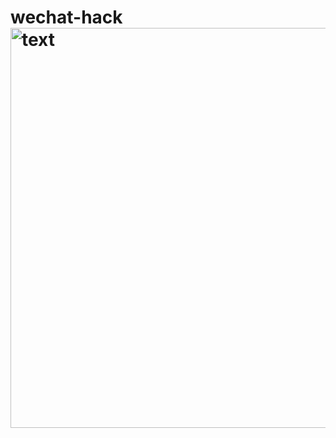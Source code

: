 # wechat-hack<img width="640" alt="text" src="https://github.com/user-attachments/assets/392bf92c-93f7-43cb-aa95-513a787fec58" />
